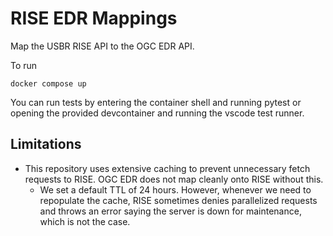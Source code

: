 # RISE EDR Mappings

Map the USBR RISE API to the OGC EDR API.

To run

```
docker compose up
```

You can run tests by entering the container shell and running pytest or opening the provided devcontainer and running the vscode test runner.

## Limitations

- This repository uses extensive caching to prevent unnecessary fetch requests to RISE. OGC EDR does not map cleanly onto RISE without this. 
    - We set a default TTL of 24 hours. However, whenever we need to repopulate the cache, RISE sometimes denies parallelized requests and throws an error saying the server is down for maintenance, which is not the case.